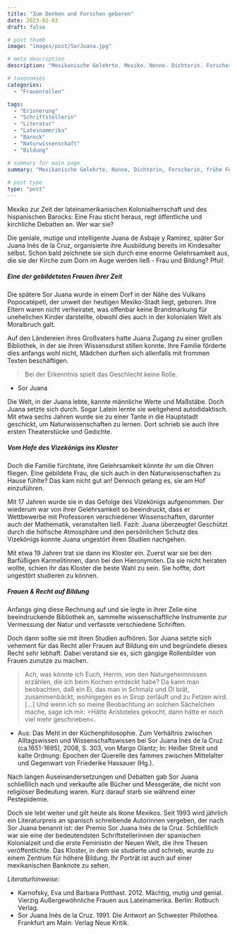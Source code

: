 ```yaml
---
title: "Zum Denken und Forschen geboren"
date: 2023-02-03
draft: false

# post thumb
image: "images/post/SorJuana.jpg"

# meta description
description: "Mexikanische Gelehrte. Mexiko. Nonne. Dichterin. Forscherin. Wissenschaftlerin. Frühe Feministin. Sor Juana Inés de la Cruz (1648/51-1695). Lateinamerikanische Kolonialherrschaft. Hispanischer Barock. Frauen und Recht auf Bildung. Schriftstellerin. Aristoteles."

# taxonomies
categories:
  - "Frauenrollen"

tags:
  - "Erinnerung"
  - "Schriftstellerin"
  - "Literatur"
  - "Lateinamerika"
  - "Barock"
  - "Naturwissenschaft"
  - "Bildung"

# summary for main page
summary: "Mexikanische Gelehrte, Nonne, Dichterin, Forscherin, frühe Feministin - Sor Juana Inés de la Cruz (1648/51-1695) und das Recht auf Bildung."
  
# post type
type: "post"
---
```



Mexiko zur Zeit der lateinamerikanischen Kolonialherrschaft und des hispanischen Barocks: Eine Frau sticht heraus, regt öffentliche und kirchliche Debatten an. Wer war sie?

Die geniale, mutige und intelligente Juana de Asbaje y Ramírez, später Sor Juana Inés de la Cruz, organisierte ihre Ausbildung bereits im Kindesalter selbst. Schon bald zeichnete sie sich durch eine enorme Gelehrsamkeit aus, die sie der Kirche zum Dorn im Auge werden ließ - Frau und Bildung? Pfui!


##### Eine der gebildetsten Frauen ihrer Zeit

Die spätere Sor Juana wurde in einem Dorf in der Nähe des Vulkans Popocatépetl, der unweit der heutigen Mexiko-Stadt liegt, geboren. Ihre Eltern waren nicht verheiratet, was offenbar keine Brandmarkung für unehelichen Kinder darstellte, obwohl dies auch in der kolonialen Welt als Moralbruch galt. 

Auf den Ländereien ihres Großvaters hatte Juana Zugang zu einer großen Bibliothek, in der sie ihren Wissensdurst stillen konnte. Ihre Familie förderte dies anfangs wohl nicht, Mädchen durften sich allenfalls mit frommen Texten beschäftigen.

>Bei der Erkenntnis spielt das Geschlecht keine Rolle.

- Sor Juana

Die Welt, in der Juana lebte, kannte männliche Werte und Maßstäbe. Doch Juana setzte sich durch. Sogar Latein lernte sie weitgehend autodidaktisch. Mit etwa sechs Jahren wurde sie zu einer Tante in die Hauptstadt geschickt, um Naturwissenschaften zu lernen. Dort schrieb sie auch ihre ersten Theaterstücke und Gedichte.

##### Vom Hofe des Vizekönigs ins Kloster

Doch die Familie fürchtete, ihre Gelehrsamkeit könnte ihr um die Ohren fliegen. Eine gebildete Frau, die sich auch in den Naturwissenschaften zu Hause fühlte? Das kam nicht gut an! Dennoch gelang es, sie am Hof einzuführen.

Mit 17 Jahren wurde sie in das Gefolge des Vizekönigs aufgenommen. Der wiederum war von ihrer Gelehrsamkeit so beeindruckt, dass er Wettbewerbe mit Professoren verschiedener Wissenschaften, darunter auch der Mathematik, veranstalten ließ. Fazit: Juana überzeugte! Geschützt durch die höfische Atmosphäre und den persönlichen Schutz des Vizekönigs konnte Juana ungestört ihren Studien nachgehen.

Mit etwa 19 Jahren trat sie dann ins Kloster ein. Zuerst war sie bei den Barfüßigen Karmelitinnen, dann bei den Hieronymiten. Da sie nicht heiraten wollte, schien ihr das Kloster die beste Wahl zu sein. Sie hoffte, dort ungestört studieren zu können.

##### Frauen & Recht auf Bildung 

Anfangs ging diese Rechnung auf und sie legte in ihrer Zelle eine beeindruckende Bibliothek an, sammelte wissenschaftliche Instrumente zur Vermessung der Natur und verfasste verschiedene Schriften.

Doch dann sollte sie mit ihren Studien aufhören. Sor Juana setzte sich vehement für das Recht aller Frauen auf Bildung ein und begründete dieses Recht sehr lebhaft. Dabei verstand sie es, sich gängige Rollenbilder von Frauen zunutze zu machen.

>Ach, was könnte ich Euch, Herrin, von den Naturgeheimnissen erzählen, die ich beim Kochen entdeckt habe? Da kann man beobachten, daß ein Ei, das man in Schmalz und Öl brät, zusammenbäckt, wohingegen es in Sirup zerläuft und zu Fetzen wird. [...] Und wenn ich so meine Beobachtung an solchen Sächelchen mache, sage ich mir: >Hätte Aristoteles gekocht, dann hätte er noch viel mehr geschrieben<.

- Aus: Das Mehl in der Küchenphilosophie. Zum Verhältnis zwischen Alltagswissen und Wissenschaftswissen bei Sor Juana Inés de la Cruz (ca.1651-1695), 2008, S. 303, von Margo Glantz; In: Heißer Streit und kalte Ordnung: Epochen der Querelle des fammes zwischen Mittelalter und Gegenwart von Friederike Hassauer (Hg.). 

Nach langen Auseinandersetzungen und Debatten gab Sor Juana schließlich nach und verkaufte alle Bücher und Messgeräte, die nicht von religiöser Bedeutung waren. Kurz darauf starb sie während einer Pestepidemie.

Doch sie lebt weiter und gilt heute als Ikone Mexikos. Seit 1993 wird jährlich ein Literaturpreis an spanisch schreibende Autorinnen vergeben, der nach Sor Juana benannt ist: der Premio Sor Juana Inés de la Cruz. Schließlich war sie eine der bedeutendsten Schriftstellerinnen der spanischen Kolonialzeit und die erste Feministin der Neuen Welt, die ihre Thesen veröffentlichte. Das Kloster, in dem sie studierte und schrieb, wurde zu einem Zentrum für höhere Bildung. Ihr Porträt ist auch auf einer mexikanischen Banknote zu sehen. 



*Literaturhinweise:*
- Karnofsky, Eva und Barbara Potthast. 2012. Mächtig, mutig und genial. Vierzig Außergewöhnliche Frauen aus Lateinamerika. Berlin: Rotbuch Verlag.
- Sor Juana Inés de la Cruz. 1991. Die Antwort an Schwester Philothea. Frankfurt am Main: Verlag Neue Kritik.




